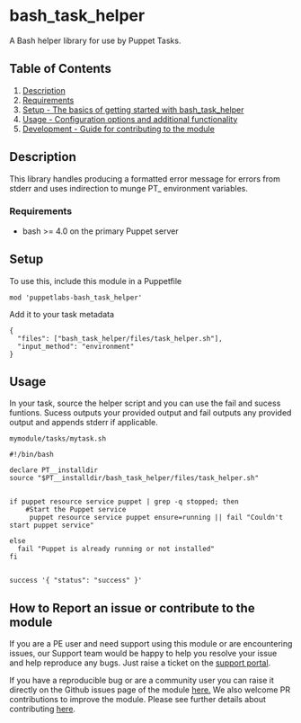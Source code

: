 # bash_task_helper

A Bash helper library for use by Puppet Tasks.

## Table of Contents

1. [Description](#description)
1. [Requirements](#requirements)
1. [Setup - The basics of getting started with bash_task_helper](#setup)
1. [Usage - Configuration options and additional functionality](#usage)
1. [Development - Guide for contributing to the module](#How-to-Report-an-issue-or-contribute-to-the-module)

## Description

This library handles producing a formatted error message for errors from stderr and uses indirection to munge PT_ environment variables.

### Requirements 

* bash >= 4.0 on the primary Puppet server

## Setup

To use this, include this module in a Puppetfile

```mod 'puppetlabs-bash_task_helper'```

Add it to your task metadata 

```
{
  "files": ["bash_task_helper/files/task_helper.sh"],
  "input_method": "environment"
}
```

## Usage

In your task, source the helper script and you can use the fail and sucess funtions. Sucess outputs your provided output and fail outputs any provided output and appends stderr if applicable.

```mymodule/tasks/mytask.sh```

```
#!/bin/bash

declare PT__installdir
source "$PT__installdir/bash_task_helper/files/task_helper.sh"


if puppet resource service puppet | grep -q stopped; then
    #Start the Puppet service
     puppet resource service puppet ensure=running || fail "Couldn't start puppet service"

else
  fail "Puppet is already running or not installed"
fi


success '{ "status": "success" }'

```

## How to Report an issue or contribute to the module

If you are a PE user and need support using this module or are encountering issues, our Support team would be happy to help you resolve your issue and help reproduce any bugs. Just raise a ticket on the [support portal](https://support.puppet.com/hc/en-us/requests/new).

If you have a reproducible bug or are a community user you can raise it directly on the Github issues page of the module [here.](https://github.com/elainemccloskey/bash_task_helper/issues) We also welcome PR contributions to improve the module. Please see further details about contributing [here](https://puppet.com/docs/puppet/7.5/contributing.html#contributing_changes_to_module_repositories).
